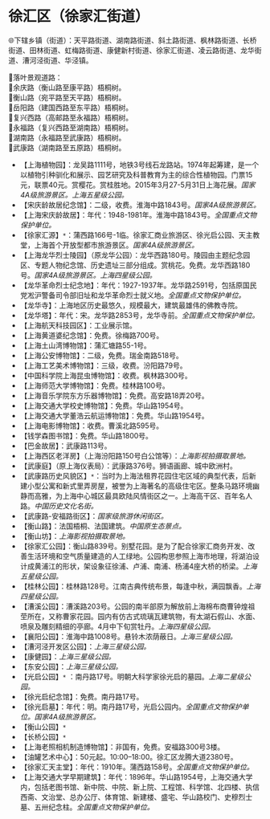 # 徐汇区（徐家汇街道）  
🌐下辖乡镇（街道）：天平路街道、湖南路街道、斜土路街道、枫林路街道、长桥街道、田林街道、虹梅路街道、康健新村街道、徐家汇街道、凌云路街道、龙华街道、漕河泾街道、华泾镇。    
  
🧭落叶景观道路：  
🔸余庆路（衡山路至康平路）梧桐树。   
🔸衡山路（宛平路至天平路）梧桐树。   
🔸岳阳路（建国西路至东平路）梧桐树。   
🔸复兴西路（高邮路至永福路）梧桐树。   
🔸永福路（复兴西路至湖南路）梧桐树。   
🔸湖南路（永福路至武康路）梧桐树。   
🔸武康路（湖南路至五原路）梧桐树。   
  
* 【上海植物园】：龙吴路1111号，地铁3号线石龙路站。1974年起筹建，是一个以植物引种驯化和展示、园艺研究及科普教育为主的综合性植物园。门票15元，联票40元。赏樱花。赏桂胜地。2015年3月27-5月31日上海花展。*国家4A级旅游景区。上海五星级公园。*  
* 【宋庆龄故居纪念馆】：二级，收费。淮海中路1843号。*国家4A级旅游景区。*  
* 【上海宋庆龄故居】：年代：1948-1981年。淮海中路1843号。*全国重点文物保护单位。*  
* 【徐家汇源】`*`：蒲西路166号-1临。徐家汇商业旅游区、徐光启公园、天主教堂，上海首个开放型都市旅游景区。*国家4A级旅游景区。*  
* 【上海龙华烈士陵园】（原龙华公园）：龙华西路180号。陵园由主题纪念园区、专题人物纪念馆、历史遗址三部分组成。赏桃花。免费。龙华西路180号。*国家4A级旅游景区。上海四星级公园。*    
* 【龙华革命烈士纪念地】：年代：1927-1937年。龙华路2591号，包括原国民党凇沪警备司令部旧址和龙华革命烈士就义地。*全国重点文物保护单位。*  
* 【龙华寺】：上海地区历史最悠久，规模最大，建筑最雄伟的佛教寺院。   
* 【龙华塔】：年代：宋。龙华路2853号，龙华寺前。*全国重点文物保护单位。*  
* 【上海航天科技园区】：工业展示馆。   
* 【上海黄道婆纪念馆】：免费。徐梅路700号。   
* 【上海土山湾博物馆】：蒲汇塘路55-1号。   
* 【上海公安博物馆】：二级，免费。瑞金南路518号。   
* 【上海工艺美术博物馆】：三级，收费。汾阳路79号。   
* 【中国科学院上海昆虫博物馆】：收费。枫林路300号。   
* 【上海师范大学博物馆】：免费。桂林路100号。   
* 【上海音乐学院东方乐器博物馆】：免费。高安路18弄20号。   
* 【上海交通大学校史博物馆】：免费。华山路1954号。   
* 【上海交通大学董浩云航运博物馆】：免费。华山路1954号。   
* 【上海电影博物馆】：收费。曹溪北路595号。   
* 【钱学森图书馆】：免费。华山路1800号。   
* 【巴金故居】：武康路113号。   
* 【上海西区老洋房】（上海汾阳路150号白公馆等）：*上海影视拍摄取景地。*  
* 【武康庭】（原上海仪表局）：武康路376号。狮语画廊、城中欧洲村。   
* 【武康路历史风貌区】`*`：当时为上海法租界花园住宅区域的典型代表，后新建小型公寓和新式里弄房屋，被誉为上海著名的高级住宅区。整条马路环境幽静而高雅，为上海中心城区最具欧陆风情街区之一。上海高干区、百年名人路。*中国历史文化名街。*  
* 【武康路-安福路街区】：*国家级旅游休闲街区。*    
* 【衡山路】：法国梧桐、法国建筑。*中国原生态景点。*  
* 【衡山坊】：*上海影视拍摄取景地。*  
* 【徐家汇公园】：衡山路839号。别墅花园。是为了配合徐家汇商务开发、改善生活环境和空气质量建造的人工绿地。公园构思参照上海市地理，将湖泊设计成黄浦江的形状，架设象征徐浦、卢浦、南浦、杨浦4座大桥的桥梁。*上海五星级公园。*  
* 【桂林公园】：桂林路128号。江南古典传统布景，每逢中秋，满园飘香。*上海四星级公园。*  
* 【漕溪公园】：漕溪路203号。公园的南半部原为解放前上海棉布商曹钟煌祖茔所在，又称曹家花园。园内有仿古式琉璃瓦建筑物，有太湖石假山、水面、喷泉及雕刻精细的亭廊。4月中下旬赏牡丹。*上海四星级公园。*  
* 【襄阳公园】：淮海中路1008号。悬铃木浓荫蔽日。*上海三星级公园。*  
* 【漕河泾开发区公园】：*上海三星级公园。*  
* 【康健园】：*上海三星级公园。*  
* 【东安公园】：*上海三星级公园。*  
* 【光启公园】`*` ：南丹路17号。明朝大科学家徐光启的墓园。*上海二星级公园。*  
* 【徐光启纪念馆】：免费。南丹路17号。   
* 【徐光启墓】：年代：明。南丹路17号，光启公园内。*全国重点文物保护单位。国家4A级旅游景区。*  
* 【衡山公园】`*`  
* 【长桥公园】`*`  
* 【上海老照相机制造博物馆】：非国有，免费。安福路300号3楼。   
* 【油罐艺术中心】：50元起。10:00–18:00。徐汇区龙腾大道2380号。   
* 【徐家汇天主堂】：年代：1910年。蒲西路158号。*全国重点文物保护单位。*    
* 【上海交通大学早期建筑】：年代：1896年。华山路1954号，上海交通大学内，包括老图书馆、新中院、中院、新上院、工程馆、科学馆、北四楼、执信西斋、文治堂、总办公厅、体育馆、新建楼、盛宅、华山路校门、史穆烈士墓、五卅纪念柱。*全国重点文物保护单位。*    